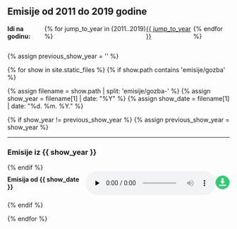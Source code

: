 <style>
.show, .years {
    display: flex;
    align-items: center;
     justify-content: space-around;
    margin-bottom: 1em;
}
.years {
    margin: 1em 0 2em;
}
</style>

<h2>
    Emisije od 2011 do 2019 godine
</h2>

<div class="years">
    <strong>Idi na godinu:</strong> {% for jump_to_year in (2011..2019) %} <a href="#{{ jump_to_year }}">{{ jump_to_year }}</a> {% endfor %}
</div>

{% assign previous_show_year = '' %}

{% for show in site.static_files %}
{% if show.path contains 'emisije/gozba' %}

{% assign filename = show.path | split: 'emisije/gozba-' %}
{% assign show_year = filename[1] | date: "%Y" %}
{% assign show_date = filename[1] | date: "%d. %m. %Y." %}

{% if show_year != previous_show_year %}
{% assign previous_show_year = show_year %}

<hr />

<h3 id="{{show_year}}">Emisije iz {{ show_year }}</h3>
{% endif %}

<div class="show">
    <strong>Emisija od {{ show_date }}</strong>
    <audio controls preload="none" data-audio-title="{{ show_date }}">
    <source src="{{ site.baseurl }}{{ show.path }}" type="audio/mpeg">
    Your browser does not support the audio element.
    </audio>
    <a href="{{ site.baseurl }}{{ show.path }}" download="/emisije{{ filename }}" >
        <img src="download.png" alt="Preuzmi emisiju gozba od {{ show_date }}" />
    </a>

</div>

{% endif %}

{% endfor %}
